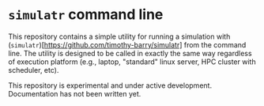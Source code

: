 # `simulatr` command line

This repository contains a simple utility for running a simulation with (`simulatr`)[https://github.com/timothy-barry/simulatr] from the command line. The utility is designed to be called in exactly the same way regardless of execution platform (e.g., laptop, "standard" linux server, HPC cluster with scheduler, etc).

This repository is experimental and under active development. Documentation has not been written yet.
